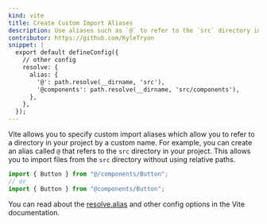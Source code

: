 ```yaml
---
kind: vite
title: Create Custom Import Aliases
description: Use aliases such as `@` to refer to the `src` directory in your Vite project and remove complicated relative paths from your imports.
contributor: https://github.com/KyleTryon
snippet: |
  export default defineConfig({
    // other config
    resolve: {
      alias: {
        '@': path.resolve(__dirname, 'src'),
        '@components': path.resolve(__dirname, 'src/components'),
      },
    },
  });
---
```


Vite allows you to specify custom import aliases which allow you to refer to a directory in your project by a custom name. For example, you can create an alias called `@` that refers to the `src` directory in your project. This allows you to import files from the `src` directory without using relative paths.

```ts
import { Button } from "@/components/Button";
// or
import { Button } from "@components/Button";
```

You can read about the [resolve.alias](https://vitejs.dev/config/#resolve-alias) and other config options in the Vite documentation.
